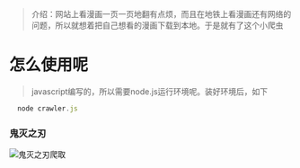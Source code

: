 > 介绍：网站上看漫画一页一页地翻有点烦，而且在地铁上看漫画还有网络的问题，所以就想着把自己想看的漫画下载到本地。于是就有了这个小爬虫

# 怎么使用呢

>javascript编写的，所以需要node.js运行环境呢。装好环境后，如下

```javascript
  node crawler.js
```

### 鬼灭之刃

![鬼灭之刃爬取](https://github.com/tianzhenluo/node-crawler/)
